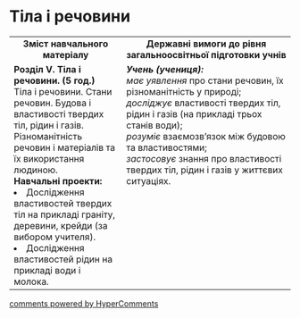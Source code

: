 <div id="hypercomments_widget" class="js-hypercomments-widget invisible"></div>

Тіла і речовини
=============================================

<table>
  <tr>
    <td width="40%" align="center"><b>Зміст навчального матеріалу<b></td>
    <td width="60%" align="center"><b>Державні вимоги до рівня загальноосвітньої підготовки учнів</b></td>
  </tr>
  <tr>
    <td width="40%" style="vertical-align:top !important;">
    <b>Розділ V. Тіла і речовини. (5 год.)</b><br>
    Тіла і речовини. Стани речовин. Будова і властивості твердих тіл, рідин і газів. Різноманітність речовин і матеріалів та їх використання людиною.<br>
    <b>Навчальні проекти:</b>
    <li>
    Дослідження властивостей твердих тіл на прикладі граніту, деревини, крейди (за вибором учителя).
    </li>
    <li>
    Дослідження властивостей рідин на прикладі води і молока.
    </li>
    </td>
    <td width="60%" style="vertical-align:top !important;">
    <i><b>Учень (учениця):</b></i><br>
  	<i>має уявлення</i> про стани речовин, їх різноманітність у природі;<br>
    <i>досліджує</i> властивості твердих тіл, рідин і газів (на прикладі трьох станів води);<br>
    <i>розуміє</i> взаємозв’язок між будовою та властивостями;<br>
    <i>застосовує</i> знання про властивості твердих тіл, рідин і газів у життєвих ситуаціях.<br>
	</td>
  </tr>
</table>

<div class="js-hypercomments-container">
<a href="http://hypercomments.com" class="hc-link" title="comments widget">comments powered by HyperComments</a>
</div>